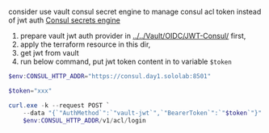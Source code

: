 consider use vault consul secret engine to manage consul acl token instead of jwt auth
[Consul secrets engine](https://developer.hashicorp.com/vault/docs/secrets/consul)

1. prepare vault jwt auth provider in [../../Vault/OIDC/JWT-Consul/](../../Vault/OIDC/JWT-Consul/) first,  
2. apply the terraform resource in this dir,  
3. get jwt from vault
4. run below command, put jwt token content in to variable `$token`

```powershell
$env:CONSUL_HTTP_ADDR="https://consul.day1.sololab:8501"

$token="xxx"

curl.exe -k --request POST `
    --data "{`"AuthMethod`":`"vault-jwt`",`"BearerToken`":`"$token`"}" `
    $env:CONSUL_HTTP_ADDR/v1/acl/login

```